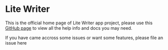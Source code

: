 # Lite Writer 

This is the official home page of Lite Writer app project, please use this [GitHub page](https://onelitecore.github.io/LiteWriter/en/) to view all the help info and docs you may need.

If you have came accross some issues or want some features, please file an issue here
